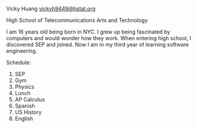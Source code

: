 Vicky Huang
vickyh9449@hstat.org

High School of Telecommunications Arts and Technology

I am 16 years old being born in NYC. I grew up being fascinated by computers and would wonder how they work. When entering high school, I discovered SEP and joined. Now I am in my third year of learning software engineering.

Schedule:
1. SEP
2. Gym
3. Physics
4. Lunch
5. AP Calculus
6. Spanish
7. US History
8. English